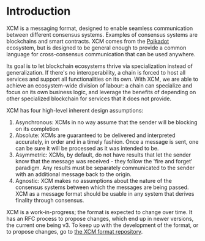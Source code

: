 # Introduction

XCM is a messaging format, designed to enable seamless communication between different consensus systems. Examples of consensus systems are blockchains and smart contracts.
XCM comes from the [Polkadot](https://polkadot.network/) ecosystem, but is designed to be general enough to provide a common language for cross-consensus communication that can be used anywhere.


Its goal is to let blockchain ecosystems thrive via specialization instead of generalization.
If there's no interoperability, a chain is forced to host all services and support all functionalities on its own.
With XCM, we are able to achieve an ecosystem-wide division of labour: a chain can specialize and focus on its own business logic, and leverage the benefits of depending on other specialized blockchain for services that it does not provide.

XCM has four high-level inherent design assumptions:
1. Asynchronous: XCMs in no way assume that the sender will be blocking on its completion
2. Absolute: XCMs are guaranteed to be delivered and interpreted accurately, in order and in a timely fashion. Once a message is sent, one can be sure it will be processed as it was intended to be.
3. Asymmetric: XCMs, by default, do not have results that let the sender know that the message was received - they follow the 'fire and forget' paradigm. Any results must be separately communicated to the sender with an additional message back to the origin.
4. Agnostic: XCM makes no assumptions about the nature of the consensus systems between which the messages are being passed. XCM as a message format should be usable in any system that derives finality through consensus.

XCM is a work-in-progress; the format is expected to change over time.
It has an RFC process to propose changes, which end up in newer versions, the current one being v3.
To keep up with the development of the format, or to propose changes, go to [the XCM format repository](https://github.com/paritytech/xcm-format).
